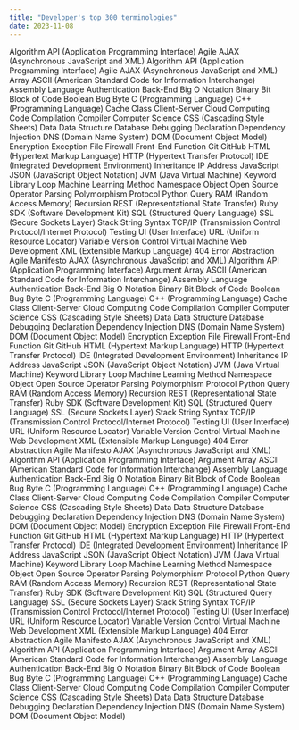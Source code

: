 ```yaml
---
title: "Developer's top 300 terminologies"
date: 2023-11-08
---
```

Algorithm
API (Application Programming Interface)
Agile
AJAX (Asynchronous JavaScript and XML)
Algorithm
API (Application Programming Interface)
Agile
AJAX (Asynchronous JavaScript and XML)
Array
ASCII (American Standard Code for Information Interchange)
Assembly Language
Authentication
Back-End
Big O Notation
Binary
Bit
Block of Code
Boolean
Bug
Byte
C (Programming Language)
C++ (Programming Language)
Cache
Class
Client-Server
Cloud Computing
Code
Compilation
Compiler
Computer Science
CSS (Cascading Style Sheets)
Data
Data Structure
Database
Debugging
Declaration
Dependency Injection
DNS (Domain Name System)
DOM (Document Object Model)
Encryption
Exception
File
Firewall
Front-End
Function
Git
GitHub
HTML (Hypertext Markup Language)
HTTP (Hypertext Transfer Protocol)
IDE (Integrated Development Environment)
Inheritance
IP Address
JavaScript
JSON (JavaScript Object Notation)
JVM (Java Virtual Machine)
Keyword
Library
Loop
Machine Learning
Method
Namespace
Object
Open Source
Operator
Parsing
Polymorphism
Protocol
Python
Query
RAM (Random Access Memory)
Recursion
REST (Representational State Transfer)
Ruby
SDK (Software Development Kit)
SQL (Structured Query Language)
SSL (Secure Sockets Layer)
Stack
String
Syntax
TCP/IP (Transmission Control Protocol/Internet Protocol)
Testing
UI (User Interface)
URL (Uniform Resource Locator)
Variable
Version Control
Virtual Machine
Web Development
XML (Extensible Markup Language)
404 Error
Abstraction
Agile Manifesto
AJAX (Asynchronous JavaScript and XML)
Algorithm
API (Application Programming Interface)
Argument
Array
ASCII (American Standard Code for Information Interchange)
Assembly Language
Authentication
Back-End
Big O Notation
Binary
Bit
Block of Code
Boolean
Bug
Byte
C (Programming Language)
C++ (Programming Language)
Cache
Class
Client-Server
Cloud Computing
Code
Compilation
Compiler
Computer Science
CSS (Cascading Style Sheets)
Data
Data Structure
Database
Debugging
Declaration
Dependency Injection
DNS (Domain Name System)
DOM (Document Object Model)
Encryption
Exception
File
Firewall
Front-End
Function
Git
GitHub
HTML (Hypertext Markup Language)
HTTP (Hypertext Transfer Protocol)
IDE (Integrated Development Environment)
Inheritance
IP Address
JavaScript
JSON (JavaScript Object Notation)
JVM (Java Virtual Machine)
Keyword
Library
Loop
Machine Learning
Method
Namespace
Object
Open Source
Operator
Parsing
Polymorphism
Protocol
Python
Query
RAM (Random Access Memory)
Recursion
REST (Representational State Transfer)
Ruby
SDK (Software Development Kit)
SQL (Structured Query Language)
SSL (Secure Sockets Layer)
Stack
String
Syntax
TCP/IP (Transmission Control Protocol/Internet Protocol)
Testing
UI (User Interface)
URL (Uniform Resource Locator)
Variable
Version Control
Virtual Machine
Web Development
XML (Extensible Markup Language)
404 Error
Abstraction
Agile Manifesto
AJAX (Asynchronous JavaScript and XML)
Algorithm
API (Application Programming Interface)
Argument
Array
ASCII (American Standard Code for Information Interchange)
Assembly Language
Authentication
Back-End
Big O Notation
Binary
Bit
Block of Code
Boolean
Bug
Byte
C (Programming Language)
C++ (Programming Language)
Cache
Class
Client-Server
Cloud Computing
Code
Compilation
Compiler
Computer Science
CSS (Cascading Style Sheets)
Data
Data Structure
Database
Debugging
Declaration
Dependency Injection
DNS (Domain Name System)
DOM (Document Object Model)
Encryption
Exception
File
Firewall
Front-End
Function
Git
GitHub
HTML (Hypertext Markup Language)
HTTP (Hypertext Transfer Protocol)
IDE (Integrated Development Environment)
Inheritance
IP Address
JavaScript
JSON (JavaScript Object Notation)
JVM (Java Virtual Machine)
Keyword
Library
Loop
Machine Learning
Method
Namespace
Object
Open Source
Operator
Parsing
Polymorphism
Protocol
Python
Query
RAM (Random Access Memory)
Recursion
REST (Representational State Transfer)
Ruby
SDK (Software Development Kit)
SQL (Structured Query Language)
SSL (Secure Sockets Layer)
Stack
String
Syntax
TCP/IP (Transmission Control Protocol/Internet Protocol)
Testing
UI (User Interface)
URL (Uniform Resource Locator)
Variable
Version Control
Virtual Machine
Web Development
XML (Extensible Markup Language)
404 Error
Abstraction
Agile Manifesto
AJAX (Asynchronous JavaScript and XML)
Algorithm
API (Application Programming Interface)
Argument
Array
ASCII (American Standard Code for Information Interchange)
Assembly Language
Authentication
Back-End
Big O Notation
Binary
Bit
Block of Code
Boolean
Bug
Byte
C (Programming Language)
C++ (Programming Language)
Cache
Class
Client-Server
Cloud Computing
Code
Compilation
Compiler
Computer Science
CSS (Cascading Style Sheets)
Data
Data Structure
Database
Debugging
Declaration
Dependency Injection
DNS (Domain Name System)
DOM (Document Object Model)
